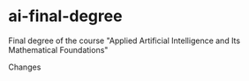 # ai-final-degree
Final degree of the course "Applied Artificial Intelligence and Its Mathematical Foundations"

Changes

